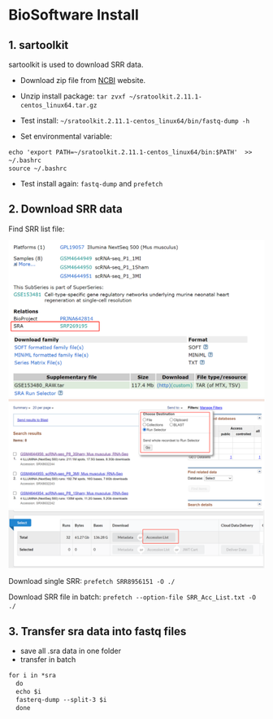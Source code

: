 # BioSoftware Install
## 1. sartoolkit
sartoolkit is used to download SRR data. 
- Download zip file from [NCBI](https://trace.ncbi.nlm.nih.gov/Traces/sra/sra.cgi?view=software) website.

- Unzip install package: `tar zvxf ~/sratoolkit.2.11.1-centos_linux64.tar.gz`

- Test install: `~/sratoolkit.2.11.1-centos_linux64/bin/fastq-dump -h`

- Set environmental variable: 
```
echo 'export PATH=~/sratoolkit.2.11.1-centos_linux64/bin:$PATH'  >> ~/.bashrc
source ~/.bashrc
```

- Test install again: `fastq-dump` and `prefetch`

## 2. Download SRR data
Find SRR list file:

![图1](https://github.com/Saki-JSU/MarkdownImage/blob/main/20210907_1.png?raw=true)
![图2](https://github.com/Saki-JSU/MarkdownImage/blob/main/20210907_2.png?raw=true)
![图3](https://github.com/Saki-JSU/MarkdownImage/blob/main/20210907_3.png?raw=true)

Download single SRR: `prefetch SRR8956151 -O ./`

Download SRR file in batch: `prefetch --option-file SRR_Acc_List.txt -O ./`

## 3. Transfer sra data into fastq files
- save all .sra data in one folder
- transfer in batch
```
for i in *sra
  do
  echo $i
  fasterq-dump --split-3 $i
  done
```
